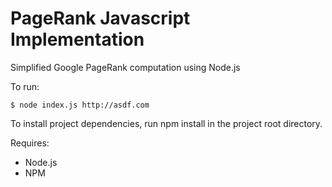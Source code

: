 # PageRank Javascript Implementation

Simplified Google PageRank computation using Node.js

To run:

```
$ node index.js http://asdf.com
```

To install project dependencies, run npm install in the project root directory.

Requires:

* Node.js
* NPM
